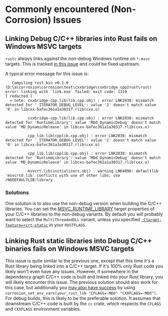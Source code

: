 # Commonly encountered (Non-Corrosion) Issues

## Linking Debug C/C++ libraries into Rust fails on Windows MSVC targets

`rustc` always links against the non-debug Windows runtime on `*-msvc` targets.
This is tracked [in this issue](https://github.com/rust-lang/rust/issues/39016)
and could be fixed upstream.

A typical error message for this issue is:

```
   Compiling rust_bin v0.1.0 (D:\a\corrosion\corrosion\test\cxxbridge\cxxbridge_cpp2rust\rust)
error: linking with `link.exe` failed: exit code: 1319
[ redacted ]
  = note: cxxbridge-cpp.lib(lib.cpp.obj) : error LNK2038: mismatch detected for '_ITERATOR_DEBUG_LEVEL': value '2' doesn't match value '0' in libcxx-bafec361a1a30317.rlib(cxx.o)

          cxxbridge-cpp.lib(lib.cpp.obj) : error LNK2038: mismatch detected for 'RuntimeLibrary': value 'MDd_DynamicDebug' doesn't match value 'MD_DynamicRelease' in libcxx-bafec361a1a30317.rlib(cxx.o)

          cpp_lib.lib(cpplib.cpp.obj) : error LNK2038: mismatch detected for '_ITERATOR_DEBUG_LEVEL': value '2' doesn't match value '0' in libcxx-bafec361a1a30317.rlib(cxx.o)

          cpp_lib.lib(cpplib.cpp.obj) : error LNK2038: mismatch detected for 'RuntimeLibrary': value 'MDd_DynamicDebug' doesn't match value 'MD_DynamicRelease' in libcxx-bafec361a1a30317.rlib(cxx.o)

          msvcrt.lib(initializers.obj) : warning LNK4098: defaultlib 'msvcrtd.lib' conflicts with use of other libs; use /NODEFAULTLIB:library
```

### Solutions

One solution is to also use the non-debug version when building the C/C++ libraries. 
You can set the [MSVC_RUNTIME_LIBRARY] target properties of your C/C++ libraries to the non-debug variants.
By default you will probably want to select the `MultiThreadedDLL` variant, unless you specified
[`-Ctarget-feature=+crt-static`](https://rust-lang.github.io/rfcs/1721-crt-static.html) in your
`RUSTFLAGS`.


[MSVC_RUNTIME_LIBRARY]: https://cmake.org/cmake/help/latest/prop_tgt/MSVC_RUNTIME_LIBRARY.html#prop_tgt:MSVC_RUNTIME_LIBRARY

## Linking Rust static libraries into Debug C/C++ binaries fails on Windows MSVC targets

This issue is quite similar to the previous one, except that this time it's a Rust library being linked
into a C/C++ target. If it's 100% only Rust code you likely won't even have any issues.
However, if somewhere in the dependency graph C/C++ code is built and linked into your Rust library,
you will likely encounter this issue.
The previous solution should also work for this case, but additionally you [may also
have success](https://github.com/rust-lang/rust/issues/39016#issuecomment-853964918) by using 
`corrosion_set_env_vars(your_rust_lib "CFLAGS=-MDd" "CXXFLAGS=-MDd")`.
For debug builds, this is likely to be the preferable solution. It assumes that downstream C/C++ code
is built by the `cc` crate, which respects the `CFLAGS` and `CXXFLAGS` environment variables.

